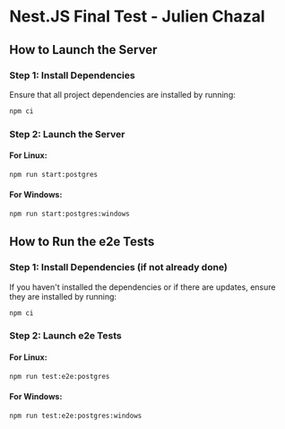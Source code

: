 # Nest.JS Final Test - Julien Chazal

## How to Launch the Server

### Step 1: Install Dependencies
Ensure that all project dependencies are installed by running:
```bash
npm ci
```

### Step 2: Launch the Server
#### For Linux:
```bash
npm run start:postgres
```

#### For Windows:
```bash
npm run start:postgres:windows
```

## How to Run the e2e Tests

### Step 1: Install Dependencies (if not already done)
If you haven't installed the dependencies or if there are updates, ensure they are installed by running:
```bash
npm ci
```

### Step 2: Launch e2e Tests
#### For Linux:
```bash
npm run test:e2e:postgres
```

#### For Windows:
```bash
npm run test:e2e:postgres:windows
```
